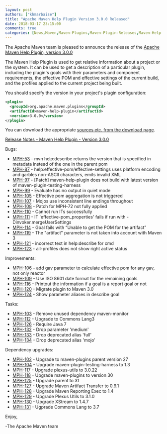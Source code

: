 ```yaml
---
layout: post
authors: ["khmarbaise"]
title: "Apache Maven Help Plugin Version 3.0.0 Released"
date: 2018-03-17 23:15:00
comments: true
categories: [News,Maven,Maven-Plugins,Maven-Plugin-Releases,Maven-Help-plugin,Maven-Help-Plugin-Release]
---
```

The Apache Maven team is pleased to announce the release of the 
[Apache Maven Help Plugin, version 3.0.0](https://maven.apache.org/plugins/maven-help-plugin/)

The Maven Help Plugin is used to get relative information about a project or
the system. It can be used to get a description of a particular plugin,
including the plugin's goals with their parameters and component requirements,
the effective POM and effective settings of the current build, and the profiles
applied to the current project being built.

You should specify the version in your project's plugin configuration:

```xml
<plugin>
  <groupId>org.apache.maven.plugins</groupId>
  <artifactId>maven-help-plugin</artifactId>
  <version>3.0.0</version>
</plugin>
```

You can download the appropriate [sources etc. from the download page](https://maven.apache.org/plugins/maven-help-plugin/download.cgi).
 

<!-- more -->

[Release Notes - Maven Help Plugin - Version 3.0.0](https://issues.apache.org/jira/secure/ReleaseNote.jspa?projectId=12317522&version=12330788)

Bugs:

 * [MPH-53](https://issues.apache.org/jira/browse/MPH-53) - mvn help:describe returns the version that is specified in metadata instead of  the one in the parent pom
 * [MPH-87](https://issues.apache.org/jira/browse/MPH-87) - help:effective-pom/effective-settings uses platform encoding and garbles non-ASCII characters, emits invalid XML
 * [MPH-97](https://issues.apache.org/jira/browse/MPH-97) - [Patch] maven-help-plugin does not build with latest version of maven-plugin-testing-harness
 * [MPH-99](https://issues.apache.org/jira/browse/MPH-99) - Evaluate has no output in quiet mode
 * [MPH-105](https://issues.apache.org/jira/browse/MPH-105) - Effective pom aggregation is not triggered
 * [MPH-107](https://issues.apache.org/jira/browse/MPH-107) - Mojos use inconsistent line endings throughout
 * [MPH-108](https://issues.apache.org/jira/browse/MPH-108) - Patch for MPH-72 not fully applied
 * [MPH-110](https://issues.apache.org/jira/browse/MPH-110) - Cannot run ITs successfully
 * [MPH-111](https://issues.apache.org/jira/browse/MPH-111) - IT 'effective-pom_properties' fails if run with -Dinvoker.mergeUserSettings
 * [MPH-114](https://issues.apache.org/jira/browse/MPH-114) - Goal fails with “Unable to get the POM for the artifact”
 * [MPH-119](https://issues.apache.org/jira/browse/MPH-119) - The "artifact" parameter is not taken into account with Maven 3
 * [MPH-121](https://issues.apache.org/jira/browse/MPH-121) - incorrect text in help:describe for cmd
 * [MPH-123](https://issues.apache.org/jira/browse/MPH-123) - all-profiles does not show right active status

Improvements:

 * [MPH-106](https://issues.apache.org/jira/browse/MPH-106) - add gav parameter to calculate effective pom for any gav, not only reactor
 * [MPH-109](https://issues.apache.org/jira/browse/MPH-109) - Use ISO 8601 date format for the remaining goals
 * [MPH-116](https://issues.apache.org/jira/browse/MPH-116) - Printout the information if a goal is a report goal or not
 * [MPH-120](https://issues.apache.org/jira/browse/MPH-120) - Migrate plugin to Maven 3.0
 * [MPH-124](https://issues.apache.org/jira/browse/MPH-124) - Show parameter aliases in describe goal

Tasks:

 * [MPH-103](https://issues.apache.org/jira/browse/MPH-103) - Remove unused dependency maven-monitor
 * [MPH-112](https://issues.apache.org/jira/browse/MPH-112) - Upgrade to Commons Lang3
 * [MPH-126](https://issues.apache.org/jira/browse/MPH-126) - Require Java 7
 * [MPH-132](https://issues.apache.org/jira/browse/MPH-132) - Drop parameter 'medium'
 * [MPH-133](https://issues.apache.org/jira/browse/MPH-133) - Drop deprecated alias 'full'
 * [MPH-134](https://issues.apache.org/jira/browse/MPH-134) - Drop deprecated alias 'mojo'

Dependency upgrades:

 * [MPH-102](https://issues.apache.org/jira/browse/MPH-102) - Upgrade to maven-plugins parent version 27
 * [MPH-104](https://issues.apache.org/jira/browse/MPH-104) - Upgrade maven-plugin-testing-harness to 1.3
 * [MPH-117](https://issues.apache.org/jira/browse/MPH-117) - Upgrade plexus-utils to 3.0.22
 * [MPH-118](https://issues.apache.org/jira/browse/MPH-118) - Upgrade maven-plugins to version 30
 * [MPH-125](https://issues.apache.org/jira/browse/MPH-125) - Upgrade parent to 31
 * [MPH-127](https://issues.apache.org/jira/browse/MPH-127) - Upgrade Maven  Artifact Transfer to 0.9.1
 * [MPH-128](https://issues.apache.org/jira/browse/MPH-128) - Upgrade Maven Reporting Exec to 1.4
 * [MPH-129](https://issues.apache.org/jira/browse/MPH-129) - Upgrade Plexus Utils to 3.1.0
 * [MPH-130](https://issues.apache.org/jira/browse/MPH-130) - Upgrade XStream to 1.4.7
 * [MPH-131](https://issues.apache.org/jira/browse/MPH-131) - Ugprade Commons Lang to 3.7


Enjoy,

-The Apache Maven team

